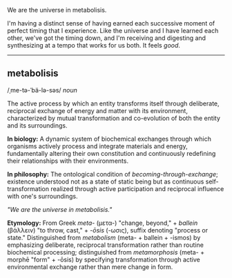 We are the universe in metabolisis.

I'm having a distinct sense of having earned each successive moment of perfect timing that I experience. Like the universe and I have learned each other, we've got the timing down, and I'm receiving and digesting and synthesizing at a tempo that works for us both. It feels *good*.

---

## metabolisis
/ˌme-tə-ˈbä-lə-səs/
*noun*

The active process by which an entity transforms itself through deliberate, reciprocal exchange of energy and matter with its environment, characterized by mutual transformation and co-evolution of both the entity and its surroundings.

**In biology:** A dynamic system of biochemical exchanges through which organisms actively process and integrate materials and energy, fundamentally altering their own constitution and continuously redefining their relationships with their environments.

**In philosophy:** The ontological condition of *becoming-through-exchange*; existence understood not as a state of static being but as continuous self-transformation realized through active participation and reciprocal influence with one's surroundings.

*"We are the universe in metabolisis."*

**Etymology:** From Greek *meta-* (μετα-) "change, beyond," + *ballein* (βάλλειν) "to throw, cast," + *-ōsis* (-ωσις), suffix denoting "process or state." Distinguished from *metabolism* (meta- + ballein + -ismos) by emphasizing deliberate, reciprocal transformation rather than routine biochemical processing; distinguished from *metamorphosis* (meta- + morphē "form" + -ōsis) by specifying transformation through active environmental exchange rather than mere change in form.
